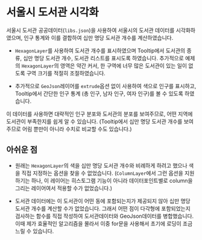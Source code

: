 # 서울시 도서관 시각화

서울시 도서관 공공데이터(`libs.json`)을 사용하여 서울시의 도서관 데이터를 시각화하였으며, 인구 통계와 이를 결합하여 십만 명당 도서관 개수를 계산하였습니다.

- `HexagonLayer`를 사용하여 도서관 개수를 표시하였으며 Tooltip에서 도서관의 종류, 십만 명당 도서관 개수, 도서관 리스트를 표시도록 하였습니다. 추가적으로 예제의 `HexagonLayer`의 영역은 약간 커서, 한 구역에 너무 많은 도서관이 있는 일이 없도록 구역 크기를 적절히 조절하였습니다.

- 추가적으로 `GeoJson`레이어를 `extrude`옵션 없이 사용하여 색으로 인구를 표시하고, Tooltip에서 간단한 인구 통계 (총 인구, 남자 인구, 여자 인구)를 볼 수 있도록 하였습니다.

이 데이터를 사용하면 대략적인 인구 분포와 도서관의 분포를 보여주므로, 어떤 지역에 도서관이 부족한지를 쉽게 알 수 있습니다. (Tooltip에서 십만 명당 도서관 개수를 보여주므로 어림 뿐만이 아니라 수치로 비교할 수도 있습니다.)

## 아쉬운 점

- 원래는 `HexagonLayer`의 색을 십만 명당 도서관 개수와 비례하게 하려고 했으나 색을 직접 지정하는 옵션을 찾을 수 없었습니다. (`ColumnLayer`에서 그런 옵션을 지원하기는 하나, 이 레이어는 히스토그램 기능이 아니라 데이터포인트별로 column을 그리는 레이어여서 적용할 수가 없었습니다.)

- 도서관 데이터에는 이 도서관이 어떤 동에 포함되는지가 제공되지 않아 십만 명당 도서관 개수를 계산할 수가 없었습니다. 그래서 어떤 점이 다각형에 포함되었는지 검사하는 함수를 직접 작성하여 도서관데이터와 GeoJson데이터를 병합했습니다. 이때 제가 효율적인 알고리즘을 몰라서 이중 for문을 사용해서 초기에 로딩이 조금 느릴 수 있습니다.
